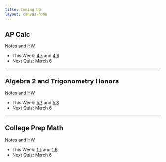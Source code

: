 ```yaml
---
title: Coming Up
layout: canvas-home
---
```


## AP Calc

[Notes and HW](./calc-for-ap-larson/)

- This Week: [4.5](./calc-for-ap-larson/4-integration/4.5-the-net-change-theorem.md) and [4.6](./calc-for-ap-larson/4-integration/4.6-integration-by-substitution.md)
- Next Quiz: March 6

---

## Algebra 2 and Trigonometry Honors

[Notes and HW](./envision-algebra-2/)

- This Week: [5.2](./envision-algebra-2/5-rational-exponents-and-radical-functions/5-2-properties-of-exponents-and-radicals.md) and [5.3](./envision-algebra-2/5-rational-exponents-and-radical-functions/5-3-graphing-radical-functions.md)
- Next Quiz: March 6

---

## College Prep Math

[Notes and HW](./openstax-college-algebra-2e/)

- This Week: [1.5](./openstax-college-algebra-2e/1-prerequisites/1-5-factoring-polynomials.md) and [1.6](./openstax-college-algebra-2e/1-prerequisites/1-6-rational-expressions.md)
- Next Quiz: March 6

